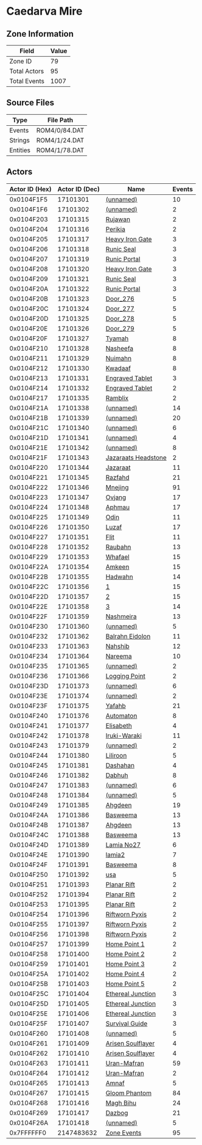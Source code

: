 # Caedarva Mire

## Zone Information

| Field        |   Value |
|--------------|---------|
| Zone ID      |      79 |
| Total Actors |      95 |
| Total Events |    1007 |

## Source Files

| Type     | File Path     |
|----------|---------------|
| Events   | ROM4/0/84.DAT |
| Strings  | ROM4/1/24.DAT |
| Entities | ROM4/1/78.DAT |

## Actors

| Actor ID (Hex)   |   Actor ID (Dec) | Name                                                           |   Events |
|------------------|------------------|----------------------------------------------------------------|----------|
| 0x0104F1F5       |         17101301 | [(unnamed)](./17101301/)                                       |       10 |
| 0x0104F1F6       |         17101302 | [(unnamed)](./17101302/)                                       |        2 |
| 0x0104F203       |         17101315 | [Rujawan](./17101315%20-%20Rujawan/)                           |        2 |
| 0x0104F204       |         17101316 | [Perikia](./17101316%20-%20Perikia/)                           |        2 |
| 0x0104F205       |         17101317 | [Heavy Iron Gate](./17101317%20-%20Heavy%20Iron%20Gate/)       |        3 |
| 0x0104F206       |         17101318 | [Runic Seal](./17101318%20-%20Runic%20Seal/)                   |        3 |
| 0x0104F207       |         17101319 | [Runic Portal](./17101319%20-%20Runic%20Portal/)               |        3 |
| 0x0104F208       |         17101320 | [Heavy Iron Gate](./17101320%20-%20Heavy%20Iron%20Gate/)       |        3 |
| 0x0104F209       |         17101321 | [Runic Seal](./17101321%20-%20Runic%20Seal/)                   |        3 |
| 0x0104F20A       |         17101322 | [Runic Portal](./17101322%20-%20Runic%20Portal/)               |        3 |
| 0x0104F20B       |         17101323 | [Door_276](./17101323%20-%20Door_276/)                         |        5 |
| 0x0104F20C       |         17101324 | [Door_277](./17101324%20-%20Door_277/)                         |        5 |
| 0x0104F20D       |         17101325 | [Door_278](./17101325%20-%20Door_278/)                         |        5 |
| 0x0104F20E       |         17101326 | [Door_279](./17101326%20-%20Door_279/)                         |        5 |
| 0x0104F20F       |         17101327 | [Tyamah](./17101327%20-%20Tyamah/)                             |        8 |
| 0x0104F210       |         17101328 | [Nasheefa](./17101328%20-%20Nasheefa/)                         |        8 |
| 0x0104F211       |         17101329 | [Nuimahn](./17101329%20-%20Nuimahn/)                           |        8 |
| 0x0104F212       |         17101330 | [Kwadaaf](./17101330%20-%20Kwadaaf/)                           |        8 |
| 0x0104F213       |         17101331 | [Engraved Tablet](./17101331%20-%20Engraved%20Tablet/)         |        3 |
| 0x0104F214       |         17101332 | [Engraved Tablet](./17101332%20-%20Engraved%20Tablet/)         |        2 |
| 0x0104F217       |         17101335 | [Ramblix](./17101335%20-%20Ramblix/)                           |        2 |
| 0x0104F21A       |         17101338 | [(unnamed)](./17101338/)                                       |       14 |
| 0x0104F21B       |         17101339 | [(unnamed)](./17101339/)                                       |       20 |
| 0x0104F21C       |         17101340 | [(unnamed)](./17101340/)                                       |        6 |
| 0x0104F21D       |         17101341 | [(unnamed)](./17101341/)                                       |        4 |
| 0x0104F21E       |         17101342 | [(unnamed)](./17101342/)                                       |        8 |
| 0x0104F21F       |         17101343 | [Jazaraats Headstone](./17101343%20-%20Jazaraats%20Headstone/) |        2 |
| 0x0104F220       |         17101344 | [Jazaraat](./17101344%20-%20Jazaraat/)                         |       11 |
| 0x0104F221       |         17101345 | [Razfahd](./17101345%20-%20Razfahd/)                           |       21 |
| 0x0104F222       |         17101346 | [Mnejing](./17101346%20-%20Mnejing/)                           |       91 |
| 0x0104F223       |         17101347 | [Ovjang](./17101347%20-%20Ovjang/)                             |       17 |
| 0x0104F224       |         17101348 | [Aphmau](./17101348%20-%20Aphmau/)                             |       17 |
| 0x0104F225       |         17101349 | [Odin](./17101349%20-%20Odin/)                                 |       11 |
| 0x0104F226       |         17101350 | [Luzaf](./17101350%20-%20Luzaf/)                               |       17 |
| 0x0104F227       |         17101351 | [Flit](./17101351%20-%20Flit/)                                 |       11 |
| 0x0104F228       |         17101352 | [Raubahn](./17101352%20-%20Raubahn/)                           |       13 |
| 0x0104F229       |         17101353 | [Whafael](./17101353%20-%20Whafael/)                           |       15 |
| 0x0104F22A       |         17101354 | [Amkeen](./17101354%20-%20Amkeen/)                             |       15 |
| 0x0104F22B       |         17101355 | [Hadwahn](./17101355%20-%20Hadwahn/)                           |       14 |
| 0x0104F22C       |         17101356 | [1](./17101356%20-%201/)                                       |       15 |
| 0x0104F22D       |         17101357 | [2](./17101357%20-%202/)                                       |       15 |
| 0x0104F22E       |         17101358 | [3](./17101358%20-%203/)                                       |       14 |
| 0x0104F22F       |         17101359 | [Nashmeira](./17101359%20-%20Nashmeira/)                       |       13 |
| 0x0104F230       |         17101360 | [(unnamed)](./17101360/)                                       |        5 |
| 0x0104F232       |         17101362 | [Balrahn Eidolon](./17101362%20-%20Balrahn%20Eidolon/)         |       11 |
| 0x0104F233       |         17101363 | [Nahshib](./17101363%20-%20Nahshib/)                           |       12 |
| 0x0104F234       |         17101364 | [Nareema](./17101364%20-%20Nareema/)                           |       10 |
| 0x0104F235       |         17101365 | [(unnamed)](./17101365/)                                       |        2 |
| 0x0104F236       |         17101366 | [Logging Point](./17101366%20-%20Logging%20Point/)             |        2 |
| 0x0104F23D       |         17101373 | [(unnamed)](./17101373/)                                       |        6 |
| 0x0104F23E       |         17101374 | [(unnamed)](./17101374/)                                       |        2 |
| 0x0104F23F       |         17101375 | [Yafahb](./17101375%20-%20Yafahb/)                             |       21 |
| 0x0104F240       |         17101376 | [Automaton](./17101376%20-%20Automaton/)                       |        8 |
| 0x0104F241       |         17101377 | [Elisabeth](./17101377%20-%20Elisabeth/)                       |        4 |
| 0x0104F242       |         17101378 | [Iruki-Waraki](./17101378%20-%20Iruki-Waraki/)                 |       11 |
| 0x0104F243       |         17101379 | [(unnamed)](./17101379/)                                       |        2 |
| 0x0104F244       |         17101380 | [Liliroon](./17101380%20-%20Liliroon/)                         |        5 |
| 0x0104F245       |         17101381 | [Dashahan](./17101381%20-%20Dashahan/)                         |        4 |
| 0x0104F246       |         17101382 | [Dabhuh](./17101382%20-%20Dabhuh/)                             |        8 |
| 0x0104F247       |         17101383 | [(unnamed)](./17101383/)                                       |        6 |
| 0x0104F248       |         17101384 | [(unnamed)](./17101384/)                                       |        5 |
| 0x0104F249       |         17101385 | [Ahgdeen](./17101385%20-%20Ahgdeen/)                           |       19 |
| 0x0104F24A       |         17101386 | [Basweema](./17101386%20-%20Basweema/)                         |       13 |
| 0x0104F24B       |         17101387 | [Ahgdeen](./17101387%20-%20Ahgdeen/)                           |       13 |
| 0x0104F24C       |         17101388 | [Basweema](./17101388%20-%20Basweema/)                         |       13 |
| 0x0104F24D       |         17101389 | [Lamia No27](./17101389%20-%20Lamia%20No27/)                   |        6 |
| 0x0104F24E       |         17101390 | [lamia2](./17101390%20-%20lamia2/)                             |        7 |
| 0x0104F24F       |         17101391 | [Basweema](./17101391%20-%20Basweema/)                         |        8 |
| 0x0104F250       |         17101392 | [usa](./17101392%20-%20usa/)                                   |        5 |
| 0x0104F251       |         17101393 | [Planar Rift](./17101393%20-%20Planar%20Rift/)                 |        2 |
| 0x0104F252       |         17101394 | [Planar Rift](./17101394%20-%20Planar%20Rift/)                 |        2 |
| 0x0104F253       |         17101395 | [Planar Rift](./17101395%20-%20Planar%20Rift/)                 |        2 |
| 0x0104F254       |         17101396 | [Riftworn Pyxis](./17101396%20-%20Riftworn%20Pyxis/)           |        2 |
| 0x0104F255       |         17101397 | [Riftworn Pyxis](./17101397%20-%20Riftworn%20Pyxis/)           |        2 |
| 0x0104F256       |         17101398 | [Riftworn Pyxis](./17101398%20-%20Riftworn%20Pyxis/)           |        2 |
| 0x0104F257       |         17101399 | [Home Point 1](./17101399%20-%20Home%20Point%201/)             |        2 |
| 0x0104F258       |         17101400 | [Home Point 2](./17101400%20-%20Home%20Point%202/)             |        2 |
| 0x0104F259       |         17101401 | [Home Point 3](./17101401%20-%20Home%20Point%203/)             |        2 |
| 0x0104F25A       |         17101402 | [Home Point 4](./17101402%20-%20Home%20Point%204/)             |        2 |
| 0x0104F25B       |         17101403 | [Home Point 5](./17101403%20-%20Home%20Point%205/)             |        2 |
| 0x0104F25C       |         17101404 | [Ethereal Junction](./17101404%20-%20Ethereal%20Junction/)     |        3 |
| 0x0104F25D       |         17101405 | [Ethereal Junction](./17101405%20-%20Ethereal%20Junction/)     |        3 |
| 0x0104F25E       |         17101406 | [Ethereal Junction](./17101406%20-%20Ethereal%20Junction/)     |        3 |
| 0x0104F25F       |         17101407 | [Survival Guide](./17101407%20-%20Survival%20Guide/)           |        3 |
| 0x0104F260       |         17101408 | [(unnamed)](./17101408/)                                       |        5 |
| 0x0104F261       |         17101409 | [Arisen Soulflayer](./17101409%20-%20Arisen%20Soulflayer/)     |        4 |
| 0x0104F262       |         17101410 | [Arisen Soulflayer](./17101410%20-%20Arisen%20Soulflayer/)     |        4 |
| 0x0104F263       |         17101411 | [Uran-Mafran](./17101411%20-%20Uran-Mafran/)                   |       59 |
| 0x0104F264       |         17101412 | [Uran-Mafran](./17101412%20-%20Uran-Mafran/)                   |        2 |
| 0x0104F265       |         17101413 | [Amnaf](./17101413%20-%20Amnaf/)                               |        5 |
| 0x0104F267       |         17101415 | [Gloom Phantom](./17101415%20-%20Gloom%20Phantom/)             |       84 |
| 0x0104F268       |         17101416 | [Magh Bihu](./17101416%20-%20Magh%20Bihu/)                     |       24 |
| 0x0104F269       |         17101417 | [Dazbog](./17101417%20-%20Dazbog/)                             |       21 |
| 0x0104F26A       |         17101418 | [(unnamed)](./17101418/)                                       |        5 |
| 0x7FFFFFF0       |       2147483632 | [Zone Events](./Zone%20Events/)                                |       95 |